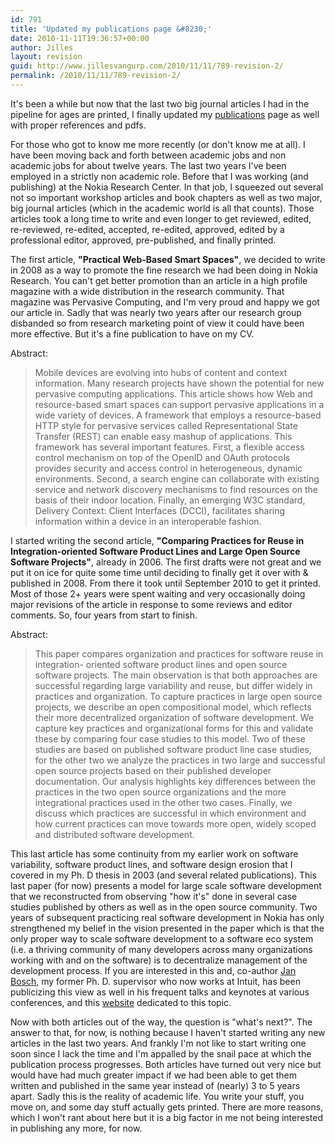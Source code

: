 ```yaml
---
id: 791
title: 'Updated my publications page &#8230;'
date: 2010-11-11T19:36:57+00:00
author: Jilles
layout: revision
guid: http://www.jillesvangurp.com/2010/11/11/789-revision-2/
permalink: /2010/11/11/789-revision-2/
---
```

It's been a while but now that the last two big journal articles I had in the pipeline for ages are printed, I finally updated my <a href="http://www.jillesvangurp.com/publications/">publications</a> page as well with proper references and pdfs. 

For those who got to know me more recently (or don't know me at all). I have been moving back and forth between academic jobs and non academic jobs for about twelve years. The last two years I've been employed in a strictly non academic role. Before that I was working (and publishing) at the Nokia Research Center. In that job, I squeezed out several not so important workshop articles and book chapters as well as two major, big journal articles (which in the academic world is all that counts). Those articles took a long time to write and even longer to get reviewed, edited, re-reviewed, re-edited, accepted, re-edited, approved, edited by a professional editor, approved, pre-published, and finally printed. 

The first article, <strong>"Practical Web-Based Smart Spaces"</strong>, we decided to write in 2008 as a way to promote the fine research we had been doing in Nokia Research. You can't get better promotion than an article in a high profile magazine with a wide distribution in the research community. That magazine was Pervasive Computing, and I'm very proud and happy we got our article in. Sadly that was nearly two years after our research group disbanded so from research marketing point of view it could have been more effective. But it's a fine publication to have on my CV.

Abstract:
<blockquote>Mobile devices are evolving into hubs of content and context information. Many research projects have shown the potential for new pervasive computing applications. This article shows how Web and resource-based smart spaces can support pervasive applications in a wide variety of devices. A framework that employs a resource-based HTTP style for pervasive services called Representational State Transfer (REST) can enable easy mashup of applications. This framework has several important features. First, a flexible access control mechanism on top of the OpenID and OAuth protocols provides security and access control in heterogeneous, dynamic environments. Second, a search engine can collaborate with existing service and network discovery mechanisms to find resources on the basis of their indoor location. Finally, an emerging W3C standard, Delivery Context: Client Interfaces (DCCI), facilitates sharing information within a device in an interoperable fashion.</blockquote>

I started writing the second article, <strong>"Comparing Practices for Reuse in Integration-oriented Software Product Lines and Large Open Source Software Projects"</strong>, already in 2006. The first drafts were not great and we put it on ice for quite some time until deciding to finally get it over with & published in 2008. From there it took until September 2010 to get it printed. Most of those 2+ years were spent waiting and very occasionally doing major revisions of the article in response to some reviews and editor comments. So, four years from start to finish.

Abstract:

<blockquote>This paper compares organization and practices for software reuse in integration- oriented software product lines and open source software projects. The main observation is that both approaches are successful regarding large variability and reuse, but differ widely in practices and organization. To capture practices in large open source projects, we describe an open compositional model, which reflects their more decentralized organization of software development. We capture key practices and organizational forms for this and validate these by comparing four case studies to this model. Two of these studies are based on published software product line case studies, for the other two we analyze the practices in two large and successful open source projects based on their published developer documentation. Our analysis highlights key differences between the practices in the two open source organizations and the more integrational practices used in the other two cases. Finally, we discuss which practices are successful in which environment and how current practices can move towards more open, widely scoped and distributed software development.</blockquote>

This last article has some continuity from my earlier work on software variability, software product lines, and software design erosion that I covered in my Ph. D thesis in 2003 (and several related publications). This last paper (for now) presents a model for large scale software development that we reconstructed from observing "how it's" done in several case studies published by others as well as in the open source community. Two years of subsequent practicing real software development in Nokia has only strengthened my belief in the vision presented in the paper which is that the only proper way to scale software development to a software eco system (i.e. a thriving community of many developers across many organizations working with and on the software) is to decentralize management of the development process. If you are interested in this and, co-author <a href="http://www.janbosch.com">Jan Bosch</a>, my former Ph. D. supervisor who now works at Intuit, has been publicizing this view as well in his frequent talks and keynotes at various conferences, and this  <a href="http://www.software-ecosystems.com/Software_Ecosystems/Ecosystems.html">website</a> dedicated to this topic.

Now with both articles out of the way, the question is "what's next?". The answer to that, for now, is nothing because I haven't started writing any new articles in the last two years. And frankly I'm not like to start writing one soon since I lack the time and I'm appalled by the snail pace at which the publication process progresses. Both articles have turned out very nice but would have had much greater impact if we had been able to get them written and published in the same year instead of (nearly) 3 to 5 years apart. Sadly this is the reality of academic life. You write your stuff, you move on, and some day stuff actually gets printed. There are more reasons, which I won't rant about here but it is a big factor in me not being interested in publishing any more, for now.